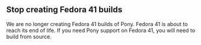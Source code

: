 ## Stop creating Fedora 41 builds

We are no longer creating Fedora 41 builds of Pony. Fedora 41 is about to reach its end of life. If you need Pony support on Fedora 41, you will need to build from source.
